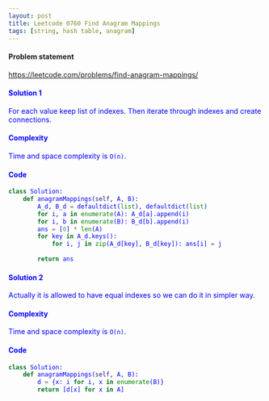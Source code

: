 ```yaml
---
layout: post
title: Leetcode 0760 Find Anagram Mappings
tags: [string, hash table, anagram]
---
```


#### Problem statement

<a href="https://leetcode.com/problems/find-anagram-mappings/"> <font color = blue>https://leetcode.com/problems/find-anagram-mappings/

#### Solution 1
For each value keep list of indexes. Then iterate through indexes and create connections. 

#### Complexity
Time and space complexity is `O(n)`.

#### Code
```python
class Solution:
    def anagramMappings(self, A, B):
        A_d, B_d = defaultdict(list), defaultdict(list)
        for i, a in enumerate(A): A_d[a].append(i)
        for i, b in enumerate(B): B_d[b].append(i)
        ans = [0] * len(A)
        for key in A_d.keys():
            for i, j in zip(A_d[key], B_d[key]): ans[i] = j
        
        return ans
```

#### Solution 2

Actually it is allowed to have equal indexes so we can do it in simpler way.

#### Complexity
Time and space complexity is `O(n)`.

#### Code
```python
class Solution:
    def anagramMappings(self, A, B):
        d = {x: i for i, x in enumerate(B)}
        return [d[x] for x in A]
```

